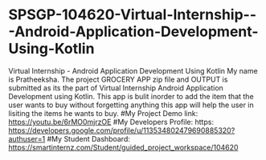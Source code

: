 # SPSGP-104620-Virtual-Internship---Android-Application-Development-Using-Kotlin
Virtual Internship - Android Application Development Using Kotlin
My name is Pratheeksha.
The project GROCERY APP zip file and OUTPUT is submitted as its the part of Virtual Internship Android Application Development using Kotlin.
This app is bulit inorder to add the item that the user wants to buy without forgetting anything this app will help the user in lisiting the items he wants to buy.
#My Project Demo link:  https://youtu.be/6rMO0mjrzOE
#My Developers Profile: https: https://developers.google.com/profile/u/113534802479690885320?authuser=1
#My Student Dashboard: https://smartinternz.com/Student/guided_project_workspace/104620

